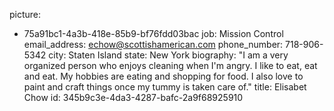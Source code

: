picture:
  - 75a91bc1-4a3b-418e-85b9-bf76fdd03bac
job: Mission Control
email_address: echow@scottishamerican.com
phone_number: 718-906-5342
city: Staten Island
state: New York
biography: "I am a very organized person who enjoys cleaning when I'm angry. I like to eat, eat and eat. My hobbies are eating and shopping for food. I also love to paint and craft things once my tummy is taken care of."
title: Elisabet Chow
id: 345b9c3e-4da3-4287-bafc-2a9f68925910
